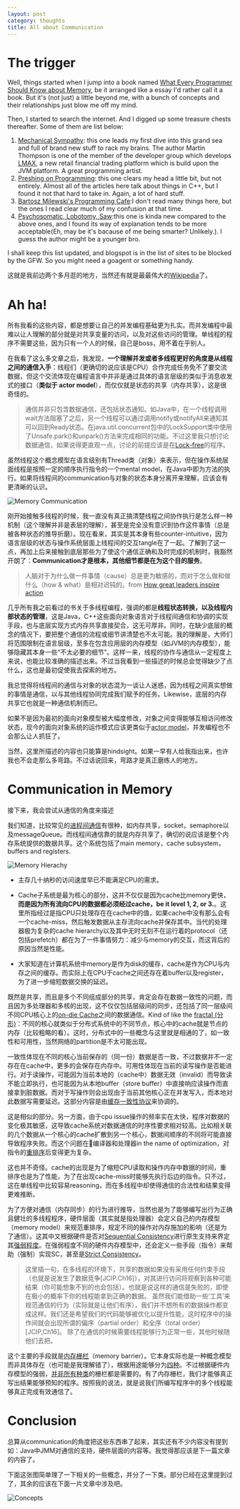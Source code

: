 ```yaml
---
layout: post
category: thoughts
title: All about Communication
---
```


# The trigger

Well, things started when I jump into a book named [What Every Programmer Should Know about Memory][1], be it arranged like a essay I'd rather call it a book. But it's (not just) a little beyond me, with a bunch of concepts and their relationships just blow me off my mind.

Then, I started to search the internet. And I digged up some treasure chests thereafter. Some of them are list below:

 1. [Mechanical Sympathy][2]: this one leads my first dive into this grand sea and full of brand new stuff to rack my brains. The author Martin Thompson is one of the member of the developer group which develops [LMAX][3], a new retail financial trading platform which is build upon the JVM platform. A great programming artist.
 2. [Preshing on Programming][4]: this one clears my head a little bit, but not entirely. Almost all of the articles here talk about things in C++, but I found it not that hard to take in. Again, a lot of hard stuff.
 3. [Bartosz Milewski's Programming Cafe][5]:I don't read many things here, but the ones I read clear much of my confusion at that time.
 4. [Psychosomatic, Lobotomy, Saw][6]:this one is kinda new compared to the above ones, and I found its way of explanation tends to be more acceptable(Eh, may be it's bacause of me being smarter? Unlikely.). I guess the author might be a younger bro.
 
I shall keep this list updated, and blogspot is in the list of sites to be blocked by the GFW. So you might need a goagent or something handy.

这就是我前边两个多月逛的地方，当然还有就是最最伟大的[Wikipedia][7]了。

# Ah ha!

所有我看的这些内容，都是想要让自己的并发编程基础更为扎实。而并发编程中最难以让人理解的部分就是对共享变量的访问，以及对这些访问的管理。单线程的程序不需要这些，因为只有一个人的时候，自己是boss，用不着在乎别人。

在我看了这么多文章之后，我发现，**一个理解并发或者多线程更好的角度是从线程之间的通信入手**：线程们（更确切的说应该是CPU）合作完成任务免不了要交流数据，但这个交流体现在编程语言中并非是通过具体的语言层级的类似于消息收发式的接口（__类似于 actor  model__），而仅仅就是状态的共享（内存共享），这是很奇怪的。

> 通信并非只包含数据通信，还包括状态通知。如Java中，在一个线程调用wait方法阻塞了之后，另一个线程可以通过调用notify或notifyAll来通知其可以回到Ready状态。在java.util.concurrent包中的LockSupport类中使用了Unsafe.park()和unpark()方法来完成相同的功能。不过这里我只想讨论数据通信，如果说得更直观一点，讨论的前提应该是在[Lock-free][23]的程序。

虽然线程这个概念模型在语言级别有Thread类（对象）来表示，但在操作系统层面线程是按照一定的顺序执行指令的一个mental model，在Java中即为方法的执行。如果将线程间的communication与对象的状态本身分离开来理解，应该会有更清晰的认识。

![Memory Communication][21]

刚开始接触多线程的时候，我一直没有真正搞清楚线程之间协作执行是怎么样一种机制（这个理解并非是表层的理解），甚至是完全没有意识到协作这件事情（总是被各种状态的推导折磨）。现在看来，其实是其本身有些counter-intuitive，因为语言层级的状态与操作系统层面上线程间的交互tangle在了一起。了解到了这一点，再加上后来接触到底层那些为了使这个通信正确和及时完成的机制时，我豁然开朗了：**Communication才是根本，其他细节都是在为这个目的服务**。

> 人脑对于为什么做一件事情（cause）总是更为敏感的，而对于怎么做和做什么（how & what）是相对迟钝的。from [How great leaders inspire action][8]

几乎所有我之前看过的书关于多线程编程，强调的都是**线程状态转换，以及线程内部状态的管理**，这是Java，C++这些面向对象语言对于线程间通信和协调的实现手段，也与底层实现方式内存共享直接契合，这无可厚非。同时，在缺少底层的概念的情况下，要把整个通信的流程或细节讲清楚也不太可能。我的理解是，大师们将范围限制在语言层级，至多在包含应用层的内存模型（如JVM的内存模型），能够隐藏其本身一些“不太必要的细节”。这样一来，线程的协作与通信从一定程度上来说，也能比较准确的描述出来。不过当我看到一些描述的时候总会觉得缺少了点什么，这也是最初促使我去探索的地方。

我总觉得将线程间的通信与对象的状态混为一谈让人迷惑，因为线程之间真实想做的事情是通信，以与其他线程协同完成我们赋予的任务。Likewise，底层的内存共享它也就是一种通信机制而已。

如果不是因为最初的面向对象模型被大幅度修改，对象之间变得能够互相访问修改状态，现今的面向对象系统的运作模式应该更类似于[actor model][17]，并发编程也不会那么让人抓狂了。

当然，这里所描述的内容也只能算是hindsight。如果一早有人给我指出来，也许我也不会走那么多弯路。不过话说回来，弯路才是真正磨练人的地方。

# Communication in Memory

接下来，我会尝试从通信的角度来描述

我们知道，比较常见的[进程间通信][9]有很种，如内存共享，socket，semaphore以及messageQueue。而线程间通信靠的就是内存共享了，确切的说应该是整个内存系统提供的数据共享。这个系统包括了main memory，cache subsystem，buffers and registers.

![Memory Hierachy][11]

* 主存几十纳秒的访问速度早已不能满足CPU的需求。

* Cache子系统是最为核心的部分，这并不仅仅是因为cache比memory更快，**而是因为所有流向CPU的数据都必须经过cache，be it level 1, 2, or 3.**。这里所指经过是指CPU只处理存在在cache中的值，如果cache中没有那么会有一个cache-miss，然后触发数据从主存流向cache并保存其中。当代的处理器极为复杂的cache hierarchy以及其中无时无刻不在运行着的protocol（还包括prefetch）都在为了一件事情努力：减少与memory的交互，而这背后的原因当然是性能。
 
* 大家知道在计算机系统中memory是作为disk的缓存，cache是作为CPU与内存之间的缓存。而实际上在CPU于cache之间还存在着buffer以及register，为了进一步缩短数据交换的延迟。

既然是共享，而且是多个不同组成部分的共享，肯定会存在数据一致性的问题，而且因为多处理器和多核的出现，这不仅仅包括层级间的同步，还包括了同一层级间不同CPU核心上的[on-die Cache][10]之间的数据通信。Kind of like the [fractal (分形)][12]：不同的核心就类似于分布式系统中的不同节点，核心中的cache就是节点的内存（比较粗略的看）。这时，分布式中的一些概念与这里就是相通的了，如一致性和可用性，当然网络的partition是不太可能出现。

一致性体现在不同的核心当前保存的（同一份）数据是否一致，不过数据并不一定存在在cache中，更多的会保存在内存中。可用性体现在当前的读写操作是否能进行。对于读操作，可能因为当前本地的（cache中）数据无效（invalid）而导致读不能立即执行，也可能因为从本地buffer（store buffer）中直接响应读操作而直接拿到脏数据。而对于写操作则会出现由于当前其他核心正在并发写入，而本地对此数据写需要延迟。这部分内容是由[缓存一致性协议][13]来协调的。

这是相似的部分。另一方面，由于cpu issue操作的频率实在太快，程序对数据的变化极其敏感，这导致cache系统对数据通信的时序性要求相对较高。比如相关联的几个数据从一个核心的cache扩散到另一个核心，数据间顺序的不同将可能直接导致程序失败。而这个问题在编译器和处理器in the name of optimization，对指令的[重排序][10]后变得更为复杂。

这也并不奇怪。cache的出现是为了缩短CPU读取和操作内存中数据的时间，重排序也是为了性能，为了在出现cache-miss时能够先执行后边的指令。只不过，这在单线程中比较容易reasoning，而在多线程中却使得通信的合法性和结果变得更难推断。

为了方便对通信（内存同步）的行为进行推导，当然也是为了能够编写出行为正确且健壮的多线程程序，硬件层面（其实就是指处理器）会定义自己的内存模型（memory model）来规范重排序，规定不同的操作对内存施加的影响（还是为了通信）。这其中又根据硬件是否对[Sequential Consistency][14]进行原生支持来界定其[强弱程度][22]。在强弱程度不同的硬件内存模型中，还会定义一些手段（指令）来帮助（强制）实现SC，甚至是[Strict Consistency][15]。

> 这里插一句，在多线程的环境下，共享的数据如果没有采用任何约束手段（也就是说发生了数据竞争[JCIP.Ch16]），对其进行访问将观察到各种可能结果（你可能想象不到的也会包括）。也就是说这样的通信是失败的，即使在极小的概率下你的线程能拿到正确的数据。
> 虽然我们能借助一些‘工具’来规范通信的行为（实际就是让他们有序），我们并不想所有的数据操作都变成这样。我们还是希望我们的代码能够被优化以提升性能，这时程序中的操作间就会出现所谓的偏序（partial order）和全序（total order）[JCIP,Ch16]。
> 除了在通信的时候需要线程能够行为正常一些，其他时候随他们去把。

这个主要的手段就是[内存栅栏][16]（memory barrier）。它本身实际也是一种概念模型而非具体存在（也可能是我理解错了），根据用途能够分为[四种][18]。不过根据硬件内存模型的强弱，[并非所有种类][19]的栅栏都是需要的。有了内存栅栏，我们才能够真正写出结果能够预知的程序。按照我的说法，就是说我们所编写程序中的多个线程能够真正完成有效通信了。

# Conclusion

总算从communication的角度把这些东西串了起来，其实还有不少内容没有提到如：Java中JMM对通信的支持，硬件层面的内容等。我觉得那应该是下一篇文章的内容了。

下面这张图简单理了一下相关的一些概念，并分了一下类。部分已经在这里提到过了，其余的应该在下面一片文章中涉及吧。

![Concepts][20]


[1]:http://people.freebsd.org/~lstewart/articles/cpumemory.pdf
[2]:http://mechanical-sympathy.blogspot.com/
[3]:http://martinfowler.com/articles/lmax.html
[4]:http://preshing.com/
[5]:artoszmilewski.com/
[6]:http://psy-lob-saw.blogspot.com/
[7]:http://www.wikipedia.org/
[8]:http://www.ted.com/talks/simon_sinek_how_great_leaders_inspire_action.html
[9]:http://en.wikipedia.org/wiki/Inter-process_communication#Main_IPC_methodsP
[10]:http://en.wikipedia.org/wiki/Cpu_cache#Multi-level_caches
[11]:/pic/memory_hierachy.png
[12]:http://en.wikipedia.org/wiki/Fractal
[13]:http://en.wikipedia.org/wiki/Cache_coherency
[14]:http://en.wikipedia.org/wiki/Sequential_consistency
[15]:http://en.wikipedia.org/wiki/Strict_consistency
[16]:http://en.wikipedia.org/wiki/Memory_barrier
[17]:http://en.wikipedia.org/wiki/Actor_model
[18]:http://preshing.com/20120710/memory-barriers-are-like-source-control-operations/
[19]:http://www.cs.umd.edu/~pugh/java/memoryModel/jsr-133-faq.html "JSR 133 (Java Memory Model) FAQ"
[20]:/pic/concepts.jpg
[21]:/pic/memory_communication.jpg
[22]:http://preshing.com/20120930/weak-vs-strong-memory-models/
[23]:http://preshing.com/20120612/an-introduction-to-lock-free-programming/
